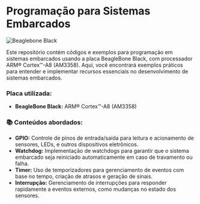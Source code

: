 # Programação para Sistemas Embarcados

![Beaglebone Black](https://github.com/ceccimesquita/Programa-o-para-Sistemas-Embarcados/assets/132027677/6e398461-7173-4069-af40-6a76dea33774)

Este repositório contém códigos e exemplos para programação em sistemas embarcados usando a placa BeagleBone Black, com processador ARM® Cortex™-A8 (AM3358). Aqui, você encontrará exemplos práticos para entender e implementar recursos essenciais no desenvolvimento de sistemas embarcados.

### Placa utilizada:

- **BeagleBone Black:** ARM® Cortex™-A8 (AM3358)

### 📚 Conteúdos abordados:

- **GPIO:** Controle de pinos de entrada/saída para leitura e acionamento de sensores, LEDs, e outros dispositivos eletrônicos.
- **Watchdog:** Implementação de watchdogs para garantir que o sistema embarcado seja reiniciado automaticamente em caso de travamento ou falha.
- **Timer:** Uso de temporizadores para gerenciamento de eventos com base no tempo, criação de atrasos e geração de sinais.
- **Interrupção:** Gerenciamento de interrupções para responder rapidamente a eventos externos, como mudanças no estado dos sensores.
